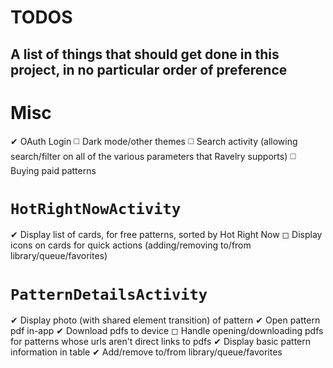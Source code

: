 # TODOS
A list of things that should get done in this project, in no particular order of preference
---

# Misc
  ✔ OAuth Login
  ◻️ Dark mode/other themes
  ◻️ Search activity (allowing search/filter on all of the various parameters that Ravelry supports)
  ◻️ Buying paid patterns

# `HotRightNowActivity`
  ✔ Display list of cards, for free patterns, sorted by Hot Right Now
  ◻ Display icons on cards for quick actions (adding/removing to/from library/queue/favorites)

# `PatternDetailsActivity`
  ✔ Display photo (with shared element transition) of pattern
  ✔ Open pattern pdf in-app
  ✔ Download pdfs to device
  ◻ Handle opening/downloading pdfs for patterns whose urls aren't direct links to pdfs
  ✔ Display basic pattern information in table
  ✔ Add/remove to/from library/queue/favorites
